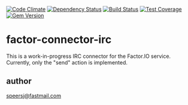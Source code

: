 [![Code Climate](https://codeclimate.com/github/factor-io/connector-irc.png)](https://codeclimate.com/github/factor-io/connector-irc)
[![Dependency Status](https://gemnasium.com/factor-io/connector-irc.svg)](https://gemnasium.com/factor-io/connector-irc)
[![Build Status](https://travis-ci.org/factor-io/connector-irc.svg)](https://travis-ci.org/factor-io/connector-irc)
[![Test Coverage](https://codeclimate.com/github/factor-io/connector-irc/badges/coverage.svg)](https://codeclimate.com/github/factor-io/connector-irc)
[![Gem Version](https://badge.fury.io/rb/factor-connector-irc.svg)](http://badge.fury.io/rb/factor-connector-irc)

factor-connector-irc
================

This is a work-in-progress IRC connector for the Factor.IO service. Currently, only the "send" action is implemented.


author
------
speersj@fastmail.com
